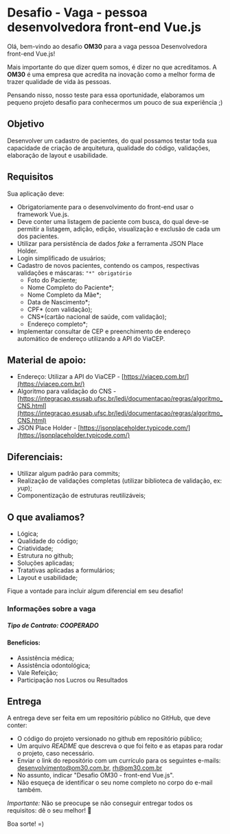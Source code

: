 
# Desafio - Vaga - pessoa desenvolvedora front-end Vue.js

Olá, bem-vindo ao desafio **OM30**  para a vaga pessoa Desenvolvedora front-end Vue.js!

Mais importante do que dizer quem somos, é dizer no que acreditamos. A **OM30**  é uma empresa que acredita na inovação como a melhor forma de trazer qualidade de vida às pessoas.

Pensando nisso, nosso teste para essa oportunidade, elaboramos um pequeno projeto desafio para conhecermos um pouco de sua experiência ;)

## Objetivo

Desenvolver um cadastro de pacientes, do qual possamos testar toda sua capacidade de criação de arquitetura, qualidade do código, validações, elaboração de layout e usabilidade.

## Requisitos

Sua aplicação deve:

-   Obrigatoriamente para o desenvolvimento do front-end usar o framework Vue.js.
-   Deve conter uma listagem de paciente com busca, do qual deve-se permitir a listagem, adição, edição, visualização e exclusão de cada um dos pacientes.
-   Utilizar para persistência de dados *fake* a ferramenta JSON Place Holder.
-   Login simplificado de usuários;
-   Cadastro de novos pacientes, contendo os campos, respectivas validações e máscaras:  `"*" obrigatório`
    -   Foto do Paciente;
    -   Nome Completo do Paciente*;
    -   Nome Completo da Mãe*;
    -   Data de Nascimento*;
    -   CPF* (com validação);
    -   CNS*(cartão nacional de saúde, com validação);
    -   Endereço completo*;
- Implementar consultar de CEP e preenchimento de endereço automático de endereço utilizando a API do ViaCEP.

## Material de apoio:

-   Endereço: Utilizar a API do ViaCEP -  [https://viacep.com.br/](https://viacep.com.br/)
-   Algoritmo para validação do CNS - [https://integracao.esusab.ufsc.br/ledi/documentacao/regras/algoritmo_CNS.html](https://integracao.esusab.ufsc.br/ledi/documentacao/regras/algoritmo_CNS.html)
- JSON Place Holder - [https://jsonplaceholder.typicode.com/](https://jsonplaceholder.typicode.com/)

## Diferenciais:

- Utilizar algum padrão para commits;
- Realização de validações completas (utilizar biblioteca de validação, ex: *yup*);
- Componentização de estruturas reutilizáveis;

## O que avaliamos?

- Lógica;
- Qualidade do código;
- Criatividade;
- Estrutura no github;
- Soluções aplicadas;
- Tratativas aplicadas a formulários;
- Layout e usabilidade;

Fique a vontade para incluir algum diferencial em seu desafio!

### Informações sobre a vaga

##### Tipo de Contrato: COOPERADO

#### Benefícios:
-   Assistência médica;
-   Assistência odontológica;
-   Vale Refeição;
-   Participação nos Lucros ou Resultados

## Entrega

A entrega deve ser feita em um repositório público no GitHub, que deve conter:

-   O código do projeto versionado no github em repositório público;
-   Um arquivo _README_ que descreva o que foi feito e as etapas para rodar o projeto, caso necessário.
-   Enviar o link do repositório com um currículo para os seguintes e-mails: [desenvolvimento@om30.com.br](mailto:desenvolvimento@om30.com.br), [rh@om30.com.br](mailto:rh@om30.com.br)
-   No assunto, indicar "Desafio OM30 - front-end Vue.js".
-   Não esqueça de identificar o seu nome completo no corpo do e-mail também.

_Importante:_ Não se preocupe se não conseguir entregar todos os requisitos: dê o seu melhor!  💪

Boa sorte! =)
